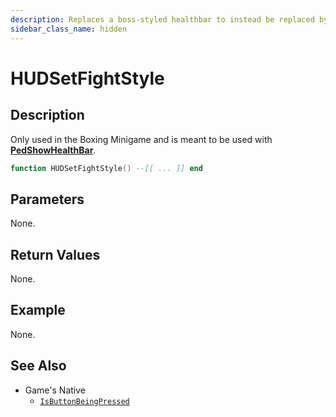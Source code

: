 ```yaml
---
description: Replaces a boss-styled healthbar to instead be replaced by two healthbars. One of them is the player's.
sidebar_class_name: hidden
---
```


# HUDSetFightStyle

## Description

Only used in the Boxing Minigame and is meant to be used with [**PedShowHealthBar**](https://bully-scripting.vercel.app/docs/game-reference/global-functions/PedShowHealthBar).

```lua
function HUDSetFightStyle() --[[ ... ]] end
```

## Parameters

None.

## Return Values

None.

## Example

None.

## See Also

- Game's Native
  - [`IsButtonBeingPressed`](https://bully-scripting.vercel.app/docs/game-reference/global-functions/PedShowHealthBar)